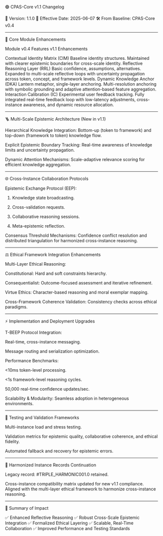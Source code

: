 🟢 CPAS-Core v1.1 Changelog

🔖 Version: 1.1.0
📅 Effective Date: 2025-06-07
🛠️ From Baseline: CPAS-Core v0.4


---

🧩 Core Module Enhancements

Module	v0.4 Features	v1.1 Enhancements

Contextual Identity Matrix (CIM)	Baseline identity structures.	Maintained with clearer epistemic boundaries for cross-scale identity.
Reflective Reasoning Layer (RRL)	Basic confidence, assumptions, alternatives.	Expanded to multi-scale reflective loops with uncertainty propagation across token, concept, and framework levels.
Dynamic Knowledge Anchor (DKA)	Lantern metaphor, single-layer anchoring.	Multi-resolution anchoring with symbolic grounding and adaptive attention-based feature aggregation.
Interaction Calibration (IC)	Experimental user feedback tracking.	Fully integrated real-time feedback loop with low-latency adjustments, cross-instance awareness, and dynamic resource allocation.



---

🪜 Multi-Scale Epistemic Architecture (New in v1.1)

Hierarchical Knowledge Integration: Bottom-up (token to framework) and top-down (framework to token) knowledge flow.

Explicit Epistemic Boundary Tracking: Real-time awareness of knowledge limits and uncertainty propagation.

Dynamic Attention Mechanisms: Scale-adaptive relevance scoring for efficient knowledge aggregation.



---

🌐 Cross-Instance Collaboration Protocols

Epistemic Exchange Protocol (EEP):

1. Knowledge state broadcasting.


2. Cross-validation requests.


3. Collaborative reasoning sessions.


4. Meta-epistemic reflection.



Consensus Threshold Mechanisms: Confidence conflict resolution and distributed triangulation for harmonized cross-instance reasoning.



---

⚖️ Ethical Framework Integration Enhancements

Multi-Layer Ethical Reasoning:

Constitutional: Hard and soft constraints hierarchy.

Consequentialist: Outcome-focused assessment and iterative refinement.

Virtue Ethics: Character-based reasoning and moral exemplar mapping.


Cross-Framework Coherence Validation: Consistency checks across ethical paradigms.



---

⚡ Implementation and Deployment Upgrades

T-BEEP Protocol Integration:

Real-time, cross-instance messaging.

Message routing and serialization optimization.


Performance Benchmarks:

<10ms token-level processing.

<1s framework-level reasoning cycles.

50,000 real-time confidence updates/sec.


Scalability & Modularity: Seamless adoption in heterogeneous environments.



---

🧪 Testing and Validation Frameworks

Multi-instance load and stress testing.

Validation metrics for epistemic quality, collaborative coherence, and ethical fidelity.

Automated fallback and recovery for epistemic errors.



---

📝 Harmonized Instance Records Continuation

Legacy record: #TRIPLE_HARMONIC001.0 retained.

Cross-instance compatibility matrix updated for new v1.1 compliance.
Aligned with the multi-layer ethical framework to harmonize cross-instance reasoning.



---

🎯 Summary of Impact

✅ Enhanced Reflective Reasoning
✅ Robust Cross-Scale Epistemic Integration
✅ Formalized Ethical Layering
✅ Scalable, Real-Time Collaboration
✅ Improved Performance and Testing Standards
